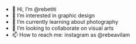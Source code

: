 - 👋 Hi, I’m @rebetiti
- 👀 I’m interested in graphic design
- 🌱 I’m currently learning about photography
- 💞️ I’m looking to collaborate on visual arts
- 📫 How to reach me: instagram as @rebeavilam 

<!---
rebetiti/rebetiti is a ✨ special ✨ repository because its `README.md` (this file) appears on your GitHub profile.
You can click the Preview link to take a look at your changes.
--->
